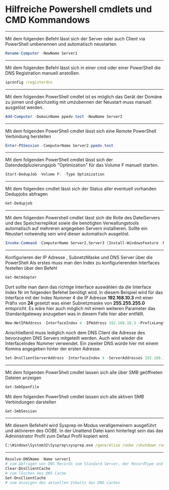 # Hilfreiche Powershell cmdlets und CMD Kommandows

---

Mit dem folgenden Befehl lässt sich der Server oder auch Client via PowerShell umbenennen und automatisch neustarten

```powershell
Rename-Computer -NewName Server1 
```
---

Mit dem folgenden Befehl lässt sich in einer cmd oder einer PowerShell die DNS Registration manuell anstoßen.

```cmd
ipconfig /registerdns
```

---
Mit dem folgenden PowerShell cmdlet ist es möglich das Gerät der Domäne zu joinen und gleichzeitig mit umzubennen der Neustart muss manuell ausgelöst werden.

```powershell
Add-Computer -DomainName ppedv.test -NewName Server2
```
---
Mit dem folgenden PowerShell cmdlet lässt sich eine Remote PowerShell Verbindung herstellen

```powershell
Enter-PSSession -ComputerName Server2.ppedv.test
```
---
Mit dem folgenden PowerShell cmdlet lässt sich der Datendedpluzierungsjob "Optimization" für das Volume F manuell starten. 
```powershell
Start-DedupJob -Volume F: -Type Optimization
```
--- 
Mit dem folgenden cmdlet lässt sich der Status aller eventuell vorhanden Dedupjobs abfragen
```powershell
Get-Dedupjob
```
---
Mit dem folgenden Powershell cmdlet lässt sich die Rolle des DateiServers und des Speicherreplikat sowie die benötigten Verwaltungstools automatisch auf mehreren angegeben Servern installieren. Sollte ein Neustart notwendig sein wird dieser automatisch ausgelöst. 
```powershell
Invoke-Command -ComputerName Server2,Server3 {Install-WindowsFeature -Name FS-FileServer,Storage-Replica -IncludeManagementTools -Restart}
```
---
Konfigurieren der IP Adresse , SubnetzMaske und DNS Server über die PowerShell
Als erstes muss man den Index zu konfigurierenden Interfaces festellen über den Befehl
```powershell
Get-NetAdapter
```
Dort sollte man dann das richtige Interface auswählen da die Interface Index Nr im folgenden Befehel benötigt wird. In diesem Beispiel wird für das Interface mit der Index Nummer 4 die IP Adresse **192.168.10.3** mit einer Präfix von **24** gesetzt was einer Subnetzmaske von **255.255.255.0** entspricht. Es wäre hier auch möglich mit einem weiteren Parameter das Standardgateway anzugeben was in diesem Falle hier aber entfällt.
```powershell
New-NetIPAddress -InterfaceIndex 4 -IPAddress 192.168.10.3 -PrefixLength 24 
```
Anschließend muss lediglich noch dem DNS Client die Adresse des bevorzugten DNS Servers mitgeteilt werden. Auch wird wieder die InterfaceIndex Nummer verwendet. Ein zweiter DNS würde hier mit einem Komma angegeben hinter der ersten Adresse.
```powershell
Set-DnsClientServerAddress -InterfaceIndex 4 -ServerAddresses 192.168.10.1
```


---
Mit dem folgenden PowerShell cmdlet lassen sich alle über SMB geöffneten Dateien anzeigen
```powershell
Get-SmbOpenFile
```
Mit dem folgenden PowerShell cmdlet lassen sich alle aktiven SMB Verbindungen darstellen
```powershell
Get-SmbSession
```
---
Mit diesem Befehehl wird Sysprep im Modus verallgemeinern ausgeführt und aktivieren des OOBE. In der Unattend Datei kann hinterlegt sein das das Administrator Profil zum Defaul Profil kopiert wird.
```cmd
C:\Windows\System32\Sysprep\sysprep.exe /generalize /oobe /shutdown /unattend:F:\Copyprofile.xml
```
---
```powershell
Resolve-DNSName -Name server1
# zum Abfragen von DNS Records vom Standard Server, der RecordType und Server könnten über Parameter angegeben werden
Clear-DnsClientCache
# zum löschen des DNS Cache
Get-DnsClientCache
# zum anzeigen des aktuellen Inhalts des DNS Caches
```



